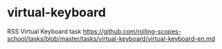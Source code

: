 # virtual-keyboard

RSS Virtual Keyboard task
https://github.com/rolling-scopes-school/tasks/blob/master/tasks/virtual-keyboard/virtual-keyboard-en.md
